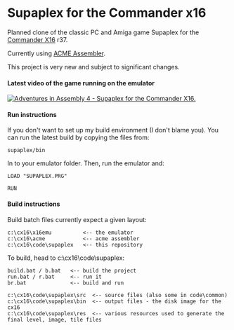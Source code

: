 # Supaplex for the Commander x16

Planned clone of the classic PC and Amiga game Supaplex for the [Commander X16](https://github.com/commanderx16) r37.

Currently using [ACME Assembler](https://github.com/commanderx16).

This project is very new and subject to significant changes.

#### Latest video of the game running on the emulator
[![Adventures in Assembly 4 - Supaplex for the Commander X16.](https://img.visualrealmsoftware.com/youtube/thumb/PzgwPKfz9BQ)](http://www.youtube.com/watch?v=PzgwPKfz9BQ "Adventures in Assembly [3] - Supaplex for the Commander X16.")

#### Run instructions

If you don't want to set up my build environment (I don't blame you). You can run the latest build by copying the files from:

```
supaplex/bin
```
In to your emulator folder. Then, run the emulator and:

```
LOAD "SUPAPLEX.PRG"

RUN
```

#### Build instructions

Build batch files currently expect a given layout:

```c:\cx16
c:\cx16\x16emu    		<-- the emulator
c:\cx16\acme      		<-- acme assembler
c:\cx16\code\supaplex   <-- this repository
```

To build, head to c:\cx16\code\supaplex:

```
build.bat / b.bat   <-- build the project
run.bat / r.bat     <-- run it
br.bat              <-- build and run

c:\cx16\code\supaplex\src  <-- source files (also some in code\common)
c:\cx16\code\supaplex\bin  <-- output files - the disk image for the cx16
c:\cx16\code\supaplex\res  <-- various resources used to generate the final level, image, tile files
```
